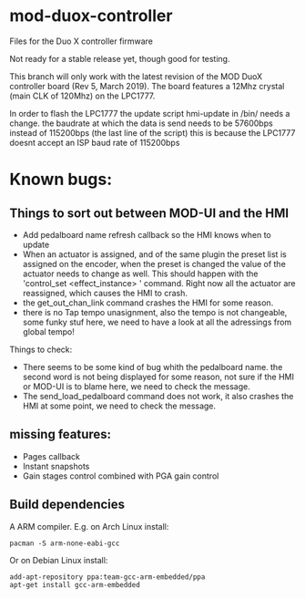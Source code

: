 # mod-duox-controller

Files for the Duo X controller firmware

Not ready for a stable release yet, though good for testing.

This branch will only work with the latest revision of the MOD DuoX controller board (Rev 5, March 2019).
The board features a 12Mhz crystal (main CLK of 120Mhz) on the LPC1777.

In order to flash the LPC1777 the update script hmi-update in /bin/ needs a change. 
the baudrate at which the data is send needs to be 57600bps instead of 115200bps (the last line of the script)
this is because the LPC1777 doesnt accept an ISP baud rate of 115200bps

# Known bugs:

## Things to sort out between MOD-UI and the HMI

- Add pedalboard name refresh callback so the HMI knows when to update
- When an actuator is assigned, and of the same plugin the preset list is assigned on the encoder, when the preset is changed   the value of the actuator needs to change as well. This should happen with the 'control_set <effect_instance> <symbol>  <value>' command. Right now all the actuator are reassigned, which causes the HMI to crash. 
- the get_out_chan_link command crashes the HMI for some reason.  
- there is no Tap tempo unasignment, also the tempo is not changeable, some funky stuf here, we need to have a look at all the adressings from global tempo! 

Things to check:
- There seems to be some kind of bug whith the pedalboard name. the second word is not being displayed for some reason, not     sure if the HMI or MOD-UI is to blame here, we need to check the message.
- The send_load_pedalboard command does not work, it also crashes the HMI at some point, we need to check the message.

## missing features:
- Pages callback
- Instant snapshots
- Gain stages control combined with PGA gain control

## Build dependencies

A ARM compiler. E.g. on Arch Linux install:
```
pacman -S arm-none-eabi-gcc
```
Or on Debian Linux install:
```
add-apt-repository ppa:team-gcc-arm-embedded/ppa
apt-get install gcc-arm-embedded
```

